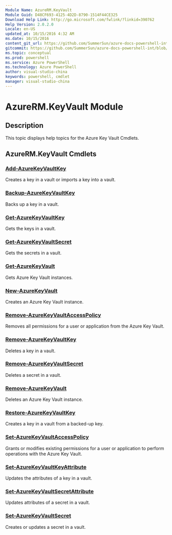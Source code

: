 ```yaml
---
Module Name: AzureRM.KeyVault
Module Guid: D48CF693-4125-4D2D-8790-1514F44CE325
Download Help Link: http://go.microsoft.com/fwlink/?linkid=390762
Help Version: 2.0.2.0
Locale: en-US
updated_at: 10/15/2016 4:32 AM
ms.date: 10/15/2016
content_git_url: https://github.com/SummerSun/azure-docs-powershell-int/blob/master/azureps-cmdlets-docs/ResourceManager/AzureRM.KeyVault/v0.9.8/CmdletMDs/AzureRM.KeyVault.md
gitcommit: https://github.com/SummerSun/azure-docs-powershell-int/blob/1bfd8e268acfc1799ad3f17c5a982578f54443cf/azureps-cmdlets-docs/ResourceManager/AzureRM.KeyVault/v0.9.8/CmdletMDs/AzureRM.KeyVault.md
ms.topic: conceptual
ms.prod: powershell
ms.service: Azure PowerShell
ms.technology: Azure PowerShell
author: visual-studio-china
keywords: powershell, cmdlet
manager: visual-studio-china
---
```


# AzureRM.KeyVault Module
## Description
This topic displays help topics for the Azure Key Vault Cmdlets. 

## AzureRM.KeyVault Cmdlets
### [Add-AzureKeyVaultKey](Add-AzureKeyVaultKey.md)
Creates a key in a vault or imports a key into a vault.


### [Backup-AzureKeyVaultKey](Backup-AzureKeyVaultKey.md)
Backs up a key in a vault.


### [Get-AzureKeyVaultKey](Get-AzureKeyVaultKey.md)
Gets the keys in a vault.


### [Get-AzureKeyVaultSecret](Get-AzureKeyVaultSecret.md)
Gets the secrets in a vault.


### [Get-AzureKeyVault](Get-AzureKeyVault.md)
Gets Azure Key Vault instances.


### [New-AzureKeyVault](New-AzureKeyVault.md)
Creates an Azure Key Vault instance.


### [Remove-AzureKeyVaultAccessPolicy](Remove-AzureKeyVaultAccessPolicy.md)
Removes all permissions for a user or application from the Azure Key Vault.


### [Remove-AzureKeyVaultKey](Remove-AzureKeyVaultKey.md)
Deletes a key in a vault.


### [Remove-AzureKeyVaultSecret](Remove-AzureKeyVaultSecret.md)
Deletes a secret in a vault.


### [Remove-AzureKeyVault](Remove-AzureKeyVault.md)
Deletes an Azure Key Vault instance.


### [Restore-AzureKeyVaultKey](Restore-AzureKeyVaultKey.md)
Creates a key in a vault from a backed-up key.


### [Set-AzureKeyVaultAccessPolicy](Set-AzureKeyVaultAccessPolicy.md)
Grants or modifies existing permissions for a user or application to perform operations with the Azure Key Vault.


### [Set-AzureKeyVaultKeyAttribute](Set-AzureKeyVaultKeyAttribute.md)
Updates the attributes of a key in a vault.


### [Set-AzureKeyVaultSecretAttribute](Set-AzureKeyVaultSecretAttribute.md)
Updates attributes of a secret in a vault.


### [Set-AzureKeyVaultSecret](Set-AzureKeyVaultSecret.md)
Creates or updates a secret in a vault.



